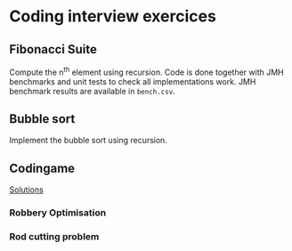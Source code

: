 # Coding interview exercices
## Fibonacci Suite

Compute the n<sup>th</sup> element using recursion.
Code is done together with JMH benchmarks and unit tests to check all implementations work.
JMH benchmark results are available in `bench.csv`.

## Bubble sort

Implement the bubble sort using recursion.

## Codingame
[Solutions](https://github.com/FrequentlyMissedDeadlines/coding-interview-scala/tree/master/src/main/scala/codingame)
### Robbery Optimisation
### Rod cutting problem
